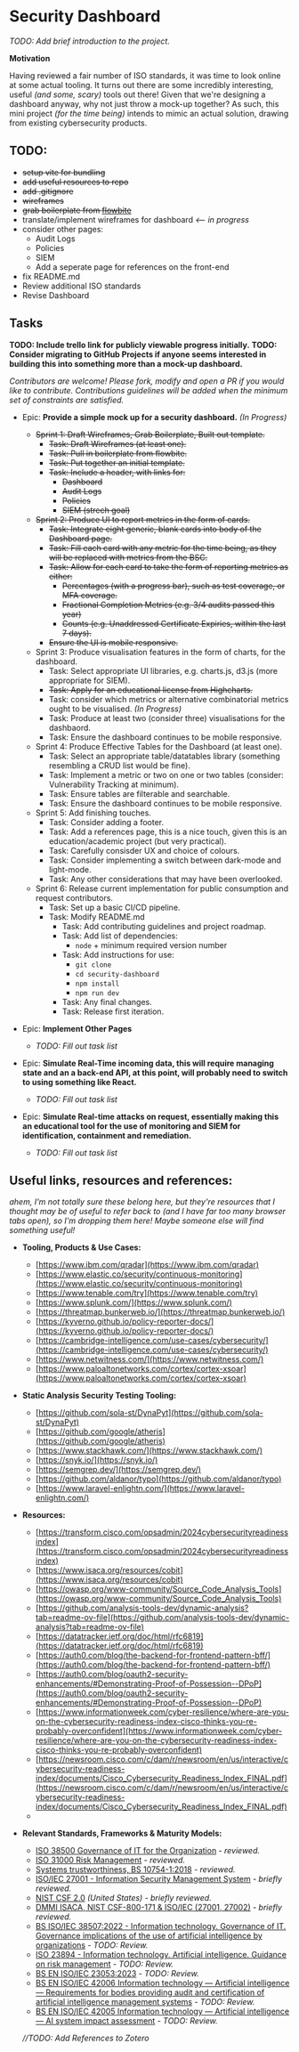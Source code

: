 # Security Dashboard

*TODO: Add brief introduction to the project.*

**Motivation**

Having reviewed a fair number of ISO standards, it was time to look online at some actual tooling. It turns out there are some incredibly interesting, useful *(and some, scary)* tools out there! Given that we're designing a dashboard anyway, why not just throw a mock-up together? As such, this mini project *(for the time being)* intends to mimic an actual solution, drawing from existing cybersecurity products.

## TODO: 
  
* ~~setup vite for bundling~~
* ~~add useful resources to repo~~
* ~~add .gitignore~~
* ~~wireframes~~
* ~~grab boilerplate from [flowbite](https://flowbite.com/blocks/)~~
* translate/implement wireframes for dashboard *<-- in progress*
* consider other pages:
  * Audit Logs
  * Policies
  * SIEM
  * Add a seperate page for references on the front-end
* fix README.md
* Review additional ISO standards
* Revise Dashboard

## Tasks

**TODO: Include trello link for publicly viewable progress initially.**
**TODO: Consider migrating to GitHub Projects if anyone seems interested in building this into something more than a mock-up dashboard.**

*Contributors are welcome! Please fork, modify and open a PR if you would like to contribute. Contributions guidelines will be added when the minimum set of constraints are satisfied.*

* Epic: **Provide a simple mock up for a security dashboard.** *(In Progress)*
  * ~~Sprint 1: Draft Wireframes, Grab Boilerplate, Built out template.~~
    * ~~Task: Draft Wireframes (at least one).~~
    * ~~Task: Pull in boilerplate from flowbite.~~
    * ~~Task: Put together an initial template.~~
    * ~~Task: Include a header, with links for:~~
      * ~~Dashboard~~
      * ~~Audit Logs~~
      * ~~Policies~~
      * ~~SIEM (strech goal)~~
  * ~~Sprint 2: Produce UI to report metrics in the form of cards.~~
    * ~~Task: Integrate eight generic, blank cards into body of the Dashboard page.~~
    * ~~Task: Fill each card with any metric for the time being, as they will be replaced with metrics from the BSC.~~
    * ~~Task: Allow for each card to take the form of reporting metrics as either:~~
      * ~~Percentages (with a progress bar), such as test coverage, or MFA coverage.~~
      * ~~Fractional Completion Metrics (e.g. 3/4 audits passed this year)~~
      * ~~Counts (e.g. Unaddressed Certificate Expiries, within the last 7 days).~~
    * ~~Ensure the UI is mobile responsive.~~
  * Sprint 3: Produce visualisation features in the form of charts, for the dashboard.
    * Task: Select appropriate UI libraries, e.g. charts.js, d3.js (more appropriate for SIEM).
    * ~~Task: Apply for an educational license from Highcharts.~~
    * Task: consider which metrics or alternative combinatorial metrics ought to be visualised. *(In Progress)*
    * Task: Produce at least two (consider three) visualisations for the dashbaord.
    * Task: Ensure the dashboard continues to be mobile responsive.
  * Sprint 4: Produce Effective Tables for the Dashboard (at least one).
    * Task: Select an appropriate table/datatables library (something resembling a CRUD list would be fine).
    * Task: Implement a metric or two on one or two tables (consider: Vulnerability Tracking at minimum).
    * Task: Ensure tables are filterable and searchable.
    * Task: Ensure the dashboard continues to be mobile responsive.
  * Sprint 5: Add finishing touches.
    * Task: Consider adding a footer.
    * Task: Add a references page, this is a nice touch, given this is an education/academic project (but very practical).
    * Task: Carefully consisder UX and choice of colours.
    * Task: Consider implementing a switch between dark-mode and light-mode.
    * Task: Any other considerations that may have been overlooked.
  * Sprint 6: Release current implementation for public consumption and request contributors.
    * Task: Set up a basic CI/CD pipeline.
    * Task: Modify README.md
      * Task: Add contributing guidelines and project roadmap.
      * Task: Add list of dependencies:
        * `node` + minimum required version number
      * Task: Add instructions for use:
        * `git clone`
        * `cd security-dashboard`
        * `npm install`
        * `npm run dev`
      * Task: Any final changes.
      * Task: Release first iteration.

* Epic: **Implement Other Pages**
  * *TODO: Fill out task list*

* Epic: **Simulate Real-Time incoming data, this will require managing state and an a back-end API, at this point, will probably need to switch to using something like React.**
  * *TODO: Fill out task list*

* Epic: **Simulate Real-time attacks on request, essentially making this an educational tool for the use of monitoring and SIEM for identification, containment and remediation.**
  * *TODO: Fill out task list*

## Useful links, resources and references: 

*ahem, I'm not totally sure these belong here, but they're resources that I thought may be of useful to refer back to (and I have far too many browser tabs open), so I'm dropping them here! Maybe someone else will find something useful!*

* **Tooling, Products & Use Cases:**

  * [https://www.ibm.com/qradar](https://www.ibm.com/qradar)
  * [https://www.elastic.co/security/continuous-monitoring](https://www.elastic.co/security/continuous-monitoring)
  * [https://www.tenable.com/try](https://www.tenable.com/try)
  * [https://www.splunk.com/](https://www.splunk.com/)
  * [https://threatmap.bunkerweb.io/](https://threatmap.bunkerweb.io/)
  * [https://kyverno.github.io/policy-reporter-docs/](https://kyverno.github.io/policy-reporter-docs/)
  * [https://cambridge-intelligence.com/use-cases/cybersecurity/](https://cambridge-intelligence.com/use-cases/cybersecurity/)
  * [https://www.netwitness.com/](https://www.netwitness.com/)
  * [https://www.paloaltonetworks.com/cortex/cortex-xsoar](https://www.paloaltonetworks.com/cortex/cortex-xsoar)

* **Static Analysis Security Testing Tooling:**

  * [https://github.com/sola-st/DynaPyt](https://github.com/sola-st/DynaPyt)
  * [https://github.com/google/atheris](https://github.com/google/atheris)
  * [https://www.stackhawk.com/](https://www.stackhawk.com/)
  * [https://snyk.io/](https://snyk.io/)
  * [https://semgrep.dev/](https://semgrep.dev/)
  * [https://github.com/aldanor/typo](https://github.com/aldanor/typo)
  * [https://www.laravel-enlightn.com/](https://www.laravel-enlightn.com/)

* **Resources:**

  * [https://transform.cisco.com/opsadmin/2024cybersecurityreadinessindex](https://transform.cisco.com/opsadmin/2024cybersecurityreadinessindex)
  * [https://www.isaca.org/resources/cobit](https://www.isaca.org/resources/cobit)
  * [https://owasp.org/www-community/Source_Code_Analysis_Tools](https://owasp.org/www-community/Source_Code_Analysis_Tools)
  * [https://github.com/analysis-tools-dev/dynamic-analysis?tab=readme-ov-file](https://github.com/analysis-tools-dev/dynamic-analysis?tab=readme-ov-file)
  * [https://datatracker.ietf.org/doc/html/rfc6819](https://datatracker.ietf.org/doc/html/rfc6819)
  * [https://auth0.com/blog/the-backend-for-frontend-pattern-bff/](https://auth0.com/blog/the-backend-for-frontend-pattern-bff/)
  * [https://auth0.com/blog/oauth2-security-enhancements/#Demonstrating-Proof-of-Possession--DPoP](https://auth0.com/blog/oauth2-security-enhancements/#Demonstrating-Proof-of-Possession--DPoP)
  * [https://www.informationweek.com/cyber-resilience/where-are-you-on-the-cybersecurity-readiness-index-cisco-thinks-you-re-probably-overconfident](https://www.informationweek.com/cyber-resilience/where-are-you-on-the-cybersecurity-readiness-index-cisco-thinks-you-re-probably-overconfident)
  * [https://newsroom.cisco.com/c/dam/r/newsroom/en/us/interactive/cybersecurity-readiness-index/documents/Cisco_Cybersecurity_Readiness_Index_FINAL.pdf](https://newsroom.cisco.com/c/dam/r/newsroom/en/us/interactive/cybersecurity-readiness-index/documents/Cisco_Cybersecurity_Readiness_Index_FINAL.pdf)
  * 
  
* **Relevant Standards, Frameworks & Maturity Models:**

  * [ISO 38500 Governance of IT for the Organization](https://www.bsigroup.com/en-AE/industries-and-sectors/Government/ISO-38500-Governance-of-IT-for-the-Organization/) *- reviewed.*
  * [ISO 31000 Risk Management](https://www.bsigroup.com/en-IN/ISO-31000-Risk-Management/) *- reviewed.*
  * [Systems trustworthiness, BS 10754-1:2018](https://knowledge.bsigroup.com/products/information-technology-systems-trustworthiness-governance-and-management-specification?version=standard) *- reviewed.*
  * [ISO/IEC 27001 - Information Security Management System](https://www.bsigroup.com/en-GB/products-and-services/standards/iso-iec-27001-information-security-management-system/) *- briefly reviewed.*
  * [NIST CSF 2.0](https://www.nist.gov/cyberframework) *(United States)* *- briefly reviewed.*
  * [DMMI ISACA, NIST CSF-800-171 & ISO/IEC (27001, 27002)](800-https://www.isaca.org/enterprise/cmmi-cybermaturity-platform) *- briefly reviewed.*
  * [BS ISO/IEC 38507:2022 - Information technology. Governance of IT. Governance implications of the use of artificial intelligence by organizations](https://knowledge.bsigroup.com/products/information-technology-governance-of-it-governance-implications-of-the-use-of-artificial-intelligence-by-organizations?version=standard) *- TODO: Review.*
  * [ISO 23894 - Information technology. Artificial intelligence. Guidance on risk management]() *- TODO: Review.*
  * [BS EN ISO/IEC 23053:2023](https://knowledge.bsigroup.com/products/framework-for-artificial-intelligence-ai-systems-using-machine-learning-ml-1?version=standard) *- TODO: Review.*
  * [BS EN ISO/IEC 42006 Information technology — Artificial intelligence — Requirements for bodies providing audit and certification of artificial intelligence management systems](https://standardsdevelopment.bsigroup.com/projects/2023-00484#/section) *- TODO: Review.*
  * [BS EN ISO/IEC 42005 Information technology — Artificial intelligence — AI system impact assessment](https://standardsdevelopment.bsigroup.com/projects/2022-01874#/section) *- TODO: Review.*
  
  *//TODO: Add References to Zotero*